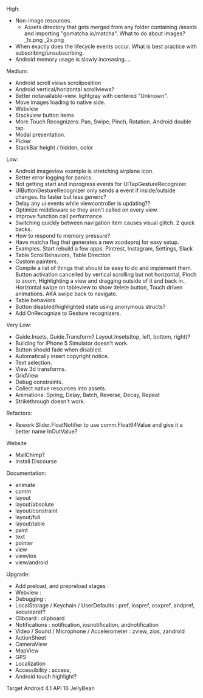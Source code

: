 High:
* Non-image resources.
    * Assets directory that gets merged from any folder containing /assets and importing "gomatcha.io/matcha". What to do about images? _1x.png _2x.png
* When exactly does the lifecycle events occur. What is best practice with subscribing/unsubscribing.
* Android memory usage is slowly increasing....

Medium:
* Android scroll views scrollposition
* Android vertical/horizontal scrollviews?
* Better notavailable-view. lightgray with centered "Unknown".
* Move images loading to native side.
* Webview
* Stackview button items
* More Touch Recognizers: Pan, Swipe, Pinch, Rotation. Android double tap.
* Modal presentation.
* Picker
* StackBar height / hidden, color

Low:
* Android imageview example is stretching airplane icon.
* Better error logging for panics.
* Not getting start and inprogress events for UITapGestureRecognizer.
* UIButtonGestureRecognizer only sends a event if inside/outside changes. Its faster but less generic?
* Delay any ui events while viewcontroller is updating??
* Optimize middleware so they aren't called on every view.
* Improve function call performance.
* Switching quickly between navigation item causes visual glitch. 2 quick backs.
* How to respond to memory pressure?
* Have matcha flag that generates a new xcodeproj for easy setup.
* Examples. Start rebuild a few apps. Pintrest, Instagram, Settings, Slack
* Table ScrollBehaviors, Table Direction
* Custom painters.
* Compile a list of things that should be easy to do and implement them. Button activation cancelled by vertical scrolling but not horizontal, Pinch to zoom, Highlighting a view and dragging outside of it and back in., Horizontal swipe on tableview to show delete button, Touch driven animations. AKA swipe back to navigate.
* Table behaviors
* Button disabled/highlighted state using anonymous structs?
* Add OnRecognize to Gesture recognizers.

Very Low:
* Guide.Insets, Guide.Transform? Layout.Insets(top, left, bottom, right)?
* Building for iPhone 5 Simulator doesn't work.
* Button should fade when disabled.
* Automatically insert copyright notice.
* Text selection.
* View 3d transforms.
* GridView
* Debug constraints.
* Collect native resources into assets.
* Animations: Spring, Delay, Batch, Reverse, Decay, Repeat
* Strikethrough doesn't work.

Refactors:
* Rework Slider.FloatNotifier to use comm.Float64Value and give it a better name InOutValue?

Website
* MailChimp?
* Install Discourse

Documentation:
* animate
* comm
* layout
* layout/absolute
* layout/constraint
* layout/full
* layout/table
* paint
* text
* pointer
* view
* view/ios
* view/android

Upgrade:
* Add preload, and prepreload stages :
* Webview : 
* Debugging : 
* LocalStorage / Keychain / UserDefaults : pref, iospref, osxpref, andpref, securepref?
* Cliboard : clipboard
* Notifications : notification, iosnotification, andnotification
* Video / Sound / Microphone / Accelerometer : zview, zios, zandroid
* ActionSheet
* CameraView
* MapView
* GPS
* Localization
* Accessibility : access, 
* Android touch highlight?

Target Android 4.1 API 16 JellyBean